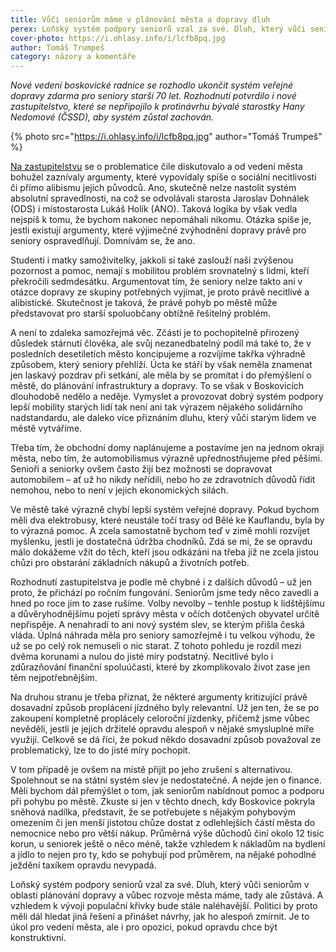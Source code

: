 ```yaml
---
title: Vůči seniorům máme v plánování města a dopravy dluh
perex: Loňský systém podpory seniorů vzal za své. Dluh, který vůči seniorům v oblasti plánování dopravy a vůbec rozvoje města máme, tady ale zůstává.
cover-photo: https://i.ohlasy.info/i/lcfb8pq.jpg
author: Tomáš Trumpeš
category: názory a komentáře
---
```


*Nové vedení boskovické radnice se rozhodlo ukončit systém veřejné dopravy zdarma pro seniory starší 70 let. Rozhodnutí potvrdilo i nové zastupitelstvo, které se nepřipojilo k protinávrhu bývalé starostky Hany Nedomové (ČSSD), aby systém zůstal zachován.*

{% photo src="https://i.ohlasy.info/i/lcfb8pq.jpg" author="Tomáš Trumpeš" %}

[Na zastupitelstvu](http://www.ohlasy.info/clanky/2018/12/zastupitelstvo.html) se o problematice čile diskutovalo a od vedení města bohužel zaznívaly argumenty, které vypovídaly spíše o sociální necitlivosti či přímo alibismu jejich původců. Ano, skutečně nelze nastolit systém absolutní spravedlnosti, na což se odvolávali starosta Jaroslav Dohnálek (ODS) i místostarosta Lukáš Holík (ANO). Taková logika by však vedla nejspíš k tomu, že bychom nakonec nepomáhali nikomu. Otázka spíše je, jestli existují argumenty, které výjimečné zvýhodnění dopravy právě pro seniory ospravedlňují. Domnívám se, že ano.

Studenti i matky samoživitelky, jakkoli si také zaslouží naši zvýšenou pozornost a pomoc, nemají s mobilitou problém srovnatelný s lidmi, kteří překročili sedmdesátku. Argumentovat tím, že seniory nelze takto ani v otázce dopravy ze skupiny potřebných vyjímat, je proto právě necitlivé a alibistické. Skutečnost je taková, že právě pohyb po městě může představovat pro starší spoluobčany obtížně řešitelný problém.

A není to zdaleka samozřejmá věc. Zčásti je to pochopitelně přirozený důsledek stárnutí člověka, ale svůj nezanedbatelný podíl má také to, že v posledních desetiletích město koncipujeme a rozvíjíme takřka výhradně způsobem, který seniory přehlíží. Úcta ke stáří by však neměla znamenat jen laskavý pozdrav při setkání, ale měla by se promítat i do přemýšlení o městě, do plánování infrastruktury a dopravy. To se však v Boskovicích dlouhodobě nedělo a neděje. Vymyslet a provozovat dobrý systém podpory lepší mobility starých lidí tak není ani tak výrazem nějakého solidárního nadstandardu, ale daleko více přiznáním dluhu, který vůči starým lidem ve městě vytváříme.

Třeba tím, že obchodní domy naplánujeme a postavíme jen na jednom okraji města, nebo tím, že automobilismus výrazně upřednostňujeme před pěšími. Senioři a seniorky ovšem často žijí bez možnosti se dopravovat automobilem – ať už ho nikdy neřídili, nebo ho ze zdravotních důvodů řídit nemohou, nebo to není v jejich ekonomických silách.

Ve městě také výrazně chybí lepší systém veřejné dopravy. Pokud bychom měli dva elektrobusy, které neustále točí trasy od Bělé ke Kauflandu, byla by to výrazná pomoc. A zcela samostatně bychom teď v zimě mohli rozvíjet myšlenku, jestli je dostatečná údržba chodníků. Zdá se mi, že se opravdu málo dokážeme vžít do těch, kteří jsou odkázáni na třeba již ne zcela jistou chůzi pro obstarání základních nákupů a životních potřeb.

Rozhodnutí zastupitelstva je podle mě chybné i z dalších důvodů – už jen proto, že přichází po ročním fungování. Seniorům jsme tedy něco zavedli a hned po roce jim to zase rušíme. Volby nevolby – tenhle postup k lidštějšímu a důvěryhodnějšímu pojetí správy města v očích dotčených obyvatel určitě nepřispěje. A nenahradí to ani nový systém slev, se kterým přišla česká vláda. Úplná náhrada měla pro seniory samozřejmě i tu velkou výhodu, že už se po celý rok nemuseli o nic starat. Z tohoto pohledu je rozdíl mezi dvěma korunami a nulou do jisté míry podstatný. Necitlivé bylo i zdůrazňování finanční spoluúčasti, které by zkomplikovalo život zase jen těm nejpotřebnějším.

Na druhou stranu je třeba přiznat, že některé argumenty kritizující právě dosavadní způsob proplácení jízdného byly relevantní. Už jen ten, že se po zakoupení kompletně proplácely celoroční jízdenky, přičemž jsme vůbec nevěděli, jestli je jejich držitelé opravdu alespoň v nějaké smysluplné míře využijí. Celkově se dá říci, že pokud někdo dosavadní způsob považoval ze problematický, lze to do jisté míry pochopit.

V tom případě je ovšem na místě přijít po jeho zrušení s alternativou. Spolehnout se na státní systém slev je nedostatečné. A nejde jen o finance. Měli bychom dál přemýšlet o tom, jak seniorům nabídnout pomoc a podporu při pohybu po městě. Zkuste si jen v těchto dnech, kdy Boskovice pokryla sněhová nadílka, představit, že se potřebujete s nějakým pohybovým omezením či jen menší jistotou chůze dostat z odlehlejších částí města do nemocnice nebo pro větší nákup. Průměrná výše důchodů činí okolo 12 tisíc korun, u seniorek ještě o něco méně, takže vzhledem k nákladům na bydlení a jídlo to nejen pro ty, kdo se pohybují pod průměrem, na nějaké pohodlné ježdění taxíkem opravdu nevypadá.

Loňský systém podpory seniorů vzal za své. Dluh, který vůči seniorům v oblasti plánování dopravy a vůbec rozvoje města máme, tady ale zůstává. A vzhledem k vývoji populační křivky bude stále naléhavější. Politici by proto měli dál hledat jiná řešení a přinášet návrhy, jak ho alespoň zmírnit. Je to úkol pro vedení města, ale i pro opozici, pokud opravdu chce být konstruktivní.
